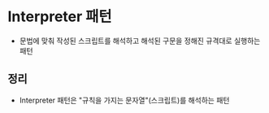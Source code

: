 # Interpreter 패턴
- 문법에 맞춰 작성된 스크립트를 해석하고 해석된 구문을 정해진 규격대로 실행하는 패턴

## 정리
- Interpreter 패턴은 "규칙을 가지는 문자열"(스크립트)를 해석하는 패턴